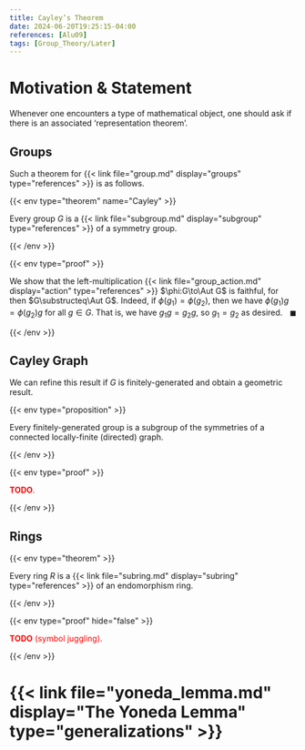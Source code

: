 ```yaml
---
title: Cayley’s Theorem
date: 2024-06-20T19:25:15-04:00
references: [Alu09]
tags: [Group_Theory/Later]
---
```


# Motivation & Statement

Whenever one encounters a type of mathematical object, one should ask if there is an associated ‘representation theorem’.

<div class="space"></div>

<h2 id="groups">Groups</h2>

Such a theorem for {{< link file="group.md" display="groups" type="references" >}} is as follows.

{{< env type="theorem" name="Cayley" >}}

Every group $G$ is a {{< link file="subgroup.md" display="subgroup" type="references" >}} of a symmetry group.

{{< /env >}}

{{< env type="proof" >}}

We show that the left-multiplication {{< link file="group_action.md" display="action" type="references" >}} $\phi:G\to\Aut G$ is faithful, for then $G\substructeq\Aut G$. Indeed, if $\phi(g_1)=\phi(g_2)$, then we have $\phi(g_1)g=\phi(g_2)g$ for all $g\in G$. That is, we have $g_1g=g_2g$, so $g_1=g_2$ as desired.<span style="float:right;">$\blacksquare$</span>

{{< /env >}}

<div class="space"></div>

## Cayley Graph

We can refine this result if $G$ is finitely-generated and obtain a geometric result.

{{< env type="proposition" >}}

Every finitely-generated group is a subgroup of the symmetries of a connected locally-finite (directed) graph.

{{< /env >}}

{{< env type="proof" >}}

<span style="color:red">**TODO**.</span>

{{< /env >}}

<div class="space"></div>

<h2 id="rings">Rings</h2>

{{< env type="theorem" >}}

Every ring $R$ is a {{< link file="subring.md" display="subring" type="references" >}} of an endomorphism ring.

{{< /env >}}

{{< env type="proof" hide="false" >}}

<span style="color:red">**TODO** (symbol juggling).</span>

{{< /env >}}

# {{< link file="yoneda_lemma.md" display="The Yoneda Lemma" type="generalizations" >}}


